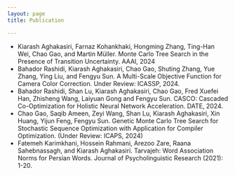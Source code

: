 ```yaml
---
layout: page
title: Publication

---
```


* Kiarash Aghakasiri, Farnaz Kohankhaki, Hongming Zhang, Ting-Han Wei, Chao Gao, and Martin Müller. Monte Carlo Tree Search in the Presence of Transition Uncertainty. AAAI, 2024
* Bahador Rashidi, Kiarash Aghakasiri, Chao Gao, Shuting Zhang, Yue Zhang, Ying Liu, and Fengyu Sun. A Multi-Scale Objective Function for Camera Color Correction. Under Review: ICASSP, 2024.
* Bahador Rashidi, Shan Lu, Kiarash Aghakasiri, Chao Gao, Fred Xuefei Han, Zhisheng Wang, Laiyuan Gong and Fengyu Sun. CASCO: Cascaded Co-Optimization for Holistic Neural Network Acceleration. DATE, 2024.
* Chao Gao, Saqib Ameen, Zeyi Wang, Shan Lu, Kiarash Aghakasiri, Xin Huang, Yijun Feng, Fengyu Sun. Genetic Monte Carlo Tree Search for Stochastic Sequence
Optimization with Application for Compiler Optimization. (Under Review: ICAPS, 2024)
* Fatemeh Karimkhani, Hossein Rahmani, Arezoo Zare, Raana Sahebnassagh, and Kiarash Aghakasiri. Tarvajeh: Word Association Norms for Persian Words. Journal of Psycholinguistic Research (2021): 1-20.
